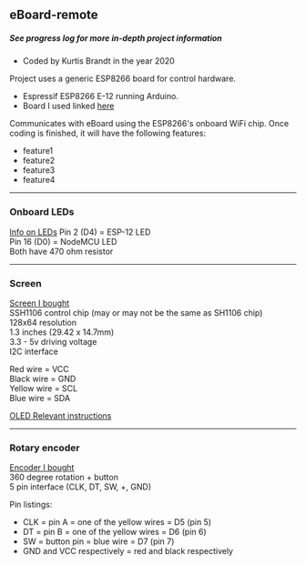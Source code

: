 ## eBoard-remote
##### See progress log for more in-depth project information
- Coded by Kurtis Brandt in the year 2020

Project uses a generic ESP8266 board for control hardware.
- Espressif ESP8266 E-12 running Arduino.
- Board I used linked [here](https://www.banggood.com/Geekcreit-NodeMcu-Lua-WIFI-Internet-Things-Development-Board-Based-ESP8266-CP2102-Wireless-Module-p-1097112.html)

Communicates with eBoard using the ESP8266's onboard WiFi chip.
Once coding is finished, it will have the following features:
- feature1
- feature2
- feature3
- feature4


*********************************************************************
### Onboard LEDs
[Info on LEDs](https://lowvoltage.github.io/2017/07/09/Onboard-LEDs-NodeMCU-Got-Two)
Pin 2 (D4) = ESP-12 LED  
Pin 16 (D0) = NodeMCU LED  
Both have 470 ohm resistor  
*********************************************************************
### Screen
[Screen I bought](https://www.banggood.com/1_3-Inch-4Pin-White-OLED-LCD-Display-12864-IIC-I2C-Interface-Module-p-1067874.html)  
SSH1106 control chip (may or may not be the same as SH1106 chip)  
128x64 resolution  
1.3 inches (29.42 x 14.7mm)  
3.3 - 5v driving voltage  
I2C interface  

Red wire = VCC  
Black wire = GND  
Yellow wire = SCL  
Blue wire = SDA  

[OLED Relevant instructions](http://files.banggood.com/2016/07/banggood_OLED_Relevant_instructions.zip)
*********************************************************************
### Rotary encoder
[Encoder I bought](https://www.banggood.com/KEYES-360-Degree-Rotary-Encoder-Control-Module-Electronic-Building-Block-For-Micro-Bit-p-1400918.html)  
360 degree rotation + button  
5 pin interface (CLK, DT, SW, +, GND)  

Pin listings:  
- CLK = pin A = one of the yellow wires = D5 (pin 5)
- DT = pin B = one of the yellow wires = D6 (pin 6)
- SW = button pin = blue wire = D7 (pin 7)
- GND and VCC respectively = red and black respectively